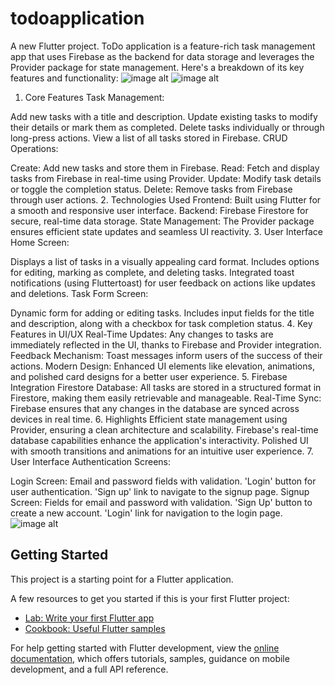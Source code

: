 # todoapplication

A new Flutter project.
ToDo application is a feature-rich task management app that uses Firebase as the backend for data storage and leverages the Provider package for state management. Here's a breakdown of its key features and functionality:
![image alt](https://github.com/vishn-Mk/todoapplication/blob/master/login.jpg?raw=true)
![image alt](https://github.com/vishn-Mk/todoapplication/blob/master/signup.jpg?raw=true)

1. Core Features
Task Management:

Add new tasks with a title and description.
Update existing tasks to modify their details or mark them as completed.
Delete tasks individually or through long-press actions.
View a list of all tasks stored in Firebase.
CRUD Operations:

Create: Add new tasks and store them in Firebase.
Read: Fetch and display tasks from Firebase in real-time using Provider.
Update: Modify task details or toggle the completion status.
Delete: Remove tasks from Firebase through user actions.
2. Technologies Used
Frontend: Built using Flutter for a smooth and responsive user interface.
Backend: Firebase Firestore for secure, real-time data storage.
State Management: The Provider package ensures efficient state updates and seamless UI reactivity.
3. User Interface
Home Screen:

Displays a list of tasks in a visually appealing card format.
Includes options for editing, marking as complete, and deleting tasks.
Integrated toast notifications (using Fluttertoast) for user feedback on actions like updates and deletions.
Task Form Screen:

Dynamic form for adding or editing tasks.
Includes input fields for the title and description, along with a checkbox for task completion status.
4. Key Features in UI/UX
Real-Time Updates: Any changes to tasks are immediately reflected in the UI, thanks to Firebase and Provider integration.
Feedback Mechanism: Toast messages inform users of the success of their actions.
Modern Design: Enhanced UI elements like elevation, animations, and polished card designs for a better user experience.
5. Firebase Integration
Firestore Database: All tasks are stored in a structured format in Firestore, making them easily retrievable and manageable.
Real-Time Sync: Firebase ensures that any changes in the database are synced across devices in real time.
6. Highlights
Efficient state management using Provider, ensuring a clean architecture and scalability.
Firebase's real-time database capabilities enhance the application's interactivity.
Polished UI with smooth transitions and animations for an intuitive user experience.
7. User Interface
Authentication Screens:

Login Screen:
Email and password fields with validation.
'Login' button for user authentication.
'Sign up' link to navigate to the signup page.
Signup Screen:
Fields for email and password with validation.
'Sign Up' button to create a new account.
'Login' link for navigation to the login page.
![image alt](https://github.com/vishn-Mk/todoapplication/blob/master/homepage.jpg?raw=true)


## Getting Started

This project is a starting point for a Flutter application.

A few resources to get you started if this is your first Flutter project:

- [Lab: Write your first Flutter app](https://docs.flutter.dev/get-started/codelab)
- [Cookbook: Useful Flutter samples](https://docs.flutter.dev/cookbook)

For help getting started with Flutter development, view the
[online documentation](https://docs.flutter.dev/), which offers tutorials,
samples, guidance on mobile development, and a full API reference.
